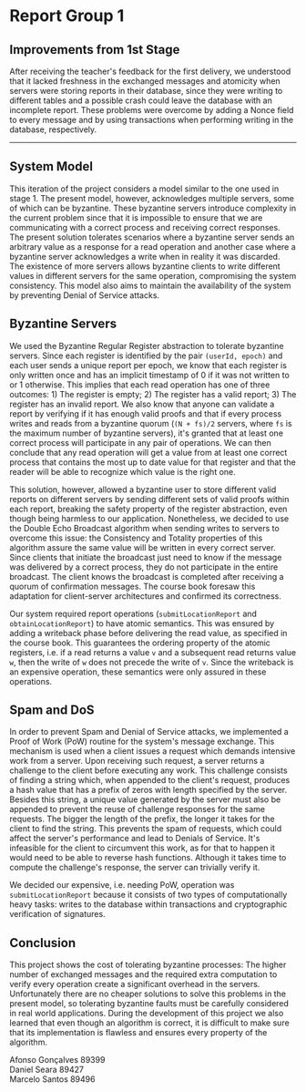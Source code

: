 # Report Group 1

## Improvements from 1st Stage
After receiving the teacher's feedback for the first delivery, we understood that it lacked freshness in the exchanged messages and atomicity when servers were storing reports in their database, since they were writing to different tables and a possible crash could leave the database with an incomplete report. These problems were overcome by adding a Nonce field to every message and by using transactions when performing writing in the database, respectively.

---

## System Model

This iteration of the project considers a model similar to the one used in stage 1. The present model, however, acknowledges multiple servers, some of which can be byzantine. These byzantine servers introduce complexity in the current problem since that it is impossible to ensure that we are communicating with a correct process and receiving correct responses. The present solution tolerates scenarios where a byzantine server sends an arbitrary value as a response for a read operation and another case where a byzantine server acknowledges a write when in reality it was discarded. The existence of more servers allows byzantine clients to write different values in different servers for the same operation, compromising the system consistency. This model also aims to maintain the availability of the system by preventing Denial of Service attacks.

## Byzantine Servers

We used the Byzantine Regular Register abstraction to tolerate byzantine servers. Since each register is identified by the pair `(userId, epoch)` and each user sends a unique report per epoch, we know that each register is only written once and has an implicit timestamp of 0 if it was not written to or 1 otherwise.
This implies that each read operation has one of three outcomes: 1) The register is empty; 2) The register has a valid report; 3) The register has an invalid report.
We also know that anyone can validate a report by verifying if it has enough valid proofs and that if every process writes and reads from a byzantine quorum (`(N + fs)/2` servers, where `fs` is the maximum number of byzantine servers), it's granted that at least one correct process will participate in any pair of operations. We can then conclude that any read operation will get a value from at least one correct process that contains the most up to date value for that register and that the reader will be able to recognize which value is the right one.

This solution, however, allowed a byzantine user to store different valid reports on different servers by sending different sets of valid proofs within each report, breaking the safety property of the register abstraction, even though being harmless to our application. Nonetheless, we decided to use the Double Echo Broadcast algorithm when sending writes to servers to overcome this issue: the Consistency and Totality properties of this algorithm assure the same value will be written in every correct server. Since clients that initiate the broadcast just need to know if the message was delivered by a correct process, they do not participate in the entire broadcast. The client knows the broadcast is completed after receiving a quorum of confirmation messages. The course book foresaw this adaptation for client-server architectures and confirmed its correctness.

Our system required report operations (`submitLocationReport` and `obtainLocationReport`) to have atomic semantics. This was ensured by adding a writeback phase before delivering the read value, as specified in the course book. This guarantees the ordering property of the atomic registers, i.e. if a read returns a value `v` and a subsequent read returns value `w`, then the write of `w` does not precede the write of `v`. Since the writeback is an expensive operation, these semantics were only assured in these operations.

## Spam and DoS

In order to prevent Spam and Denial of Service attacks, we implemented a Proof of Work (PoW) routine for the system's message exchange.
This mechanism is used when a client issues a request which demands intensive work from a server. Upon receiving such request, a server returns a challenge to the client before executing any work. This challenge consists of finding a string which, when appended to the client's request, produces a hash value that has a prefix of zeros with length specified by the server. Besides this string, a unique value generated by the server must also be appended to prevent the reuse of challenge responses for the same requests.
The bigger the length of the prefix, the longer it takes for the client to find the string. This prevents the spam of requests, which could affect the server's performance and lead to Denials of Service. It's infeasible for the client to circumvent this work, as for that to happen it would need to be able to reverse hash functions. Although it takes time to compute the challenge's response, the server can trivially verify it.

We decided our expensive, i.e. needing PoW,  operation was `submitLocationReport` because it consists of two types of computationally heavy tasks: writes to the database within transactions and cryptographic verification of signatures.


## Conclusion

This project shows the cost of tolerating byzantine processes: The higher number of exchanged messages and the required extra computation to verify every operation create a significant overhead in the servers. Unfortunately there are no cheaper solutions to solve this problems in the present model, so tolerating byzantine faults must be carefully considered in real world applications.
During the development of this project we also learned that even though an algorithm is correct, it is difficult to make sure that its implementation is flawless and ensures every property of the algorithm.

Afonso Gonçalves 89399  
Daniel Seara     89427  
Marcelo Santos   89496
